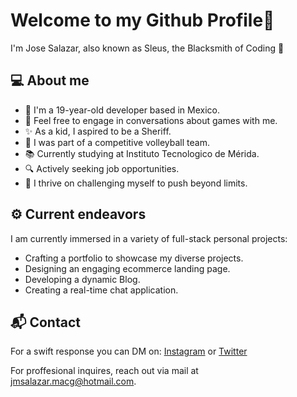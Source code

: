 # Welcome to my Github Profile👋 
I'm Jose Salazar, also known as Sleus, the Blacksmith of Coding 🗿

## 💻 About me 
- 📌 I'm a 19-year-old developer based in Mexico. 
- 💬 Feel free to engage in conversations about games with me.
- ✨ As a kid, I aspired to be a Sheriff.
- 🏐 I was part of a competitive volleyball team.
- 📚 Currently studying at Instituto Tecnologico de Mérida.
- 🔍 Actively seeking job opportunities.
- 🚀 I thrive on challenging myself to push beyond limits.

## ⚙️ Current endeavors

I am currently immersed in a variety of full-stack personal projects:
- Crafting a portfolio to showcase my diverse projects.
- Designing an engaging ecommerce landing page.
- Developing a dynamic Blog.
- Creating a real-time chat application.

## 📬 Contact 
For a swift response you can DM on: [Instagram](https://www.instagram.com/joseok6/) or [Twitter](https://twitter.com/JoseSalazarDev)

For proffesional inquires, reach out via mail at [jmsalazar.macg@hotmail.com](mailto:jmsalazar.macg@hotmail.com).

